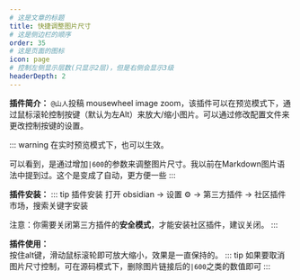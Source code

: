 ```yaml
---
# 这是文章的标题
title: 快捷调整图片尺寸
# 这是侧边栏的顺序
order: 35
# 这是页面的图标
icon: page
# 控制左侧显示层数(只显示2层)，但是右侧会显示3级
headerDepth: 2
---
```

**插件简介：**  `@山人`投稿
mousewheel image zoom，该插件可以在预览模式下，通过鼠标滚轮控制按键（默认为左Alt）来放大/缩小图片。可以通过修改配置文件来更改控制按键的设置。

::: warning
在实时预览模式下，也可以生效。

可以看到，是通过增加`|600`的参数来调整图片尺寸。我以前在Markdown图片语法中提到过。这个是变成了自动，更方便一些
:::

**插件安装：**
::: tip 插件安装
打开 obsidian → 设置 ⚙️ → 第三方插件 → 社区插件市场，搜索关键字安装

注意：你需要关闭第三方插件的**安全模式**，才能安装社区插件，建议关闭。
:::

**插件使用：**  
按住alt键，滑动鼠标滚轮即可放大缩小，效果是一直保持的。
::: tip
如果要取消图片尺寸控制，可在源码模式下，删除图片链接后的`|600`之类的数值即可
:::

